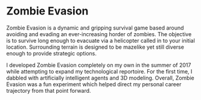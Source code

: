 # Zombie Evasion

Zombie Evasion is a dynamic and gripping survival game based
around avoiding and evading an ever-increasing horder of zombies.
The objective is to survive long enough to evacuate via a helicopter
called in to your initial location.  Surrounding terrain is designed
to be mazelike yet still diverse enough to provide strategic options.

I developed Zombie Evasion completely on my own in the summer of 2017
while attempting to expand my technological reportoire.  For the first
time, I dabbled with artificially intelligent agents and 3D modeling.
Overall, Zombie Evasion was a fun experiment which helped direct my 
personal career trajectory from that point forward.
